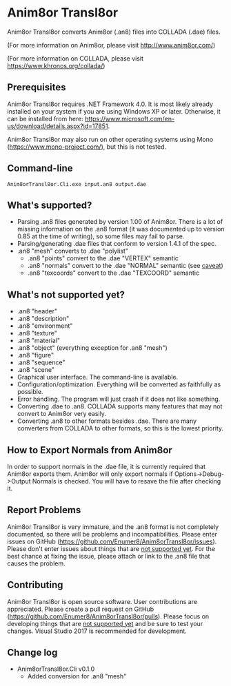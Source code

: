 # Anim8or Transl8or
Anim8or Transl8or converts Anim8or (.an8) files into COLLADA (.dae) files.

(For more information on Anim8or, please visit http://www.anim8or.com/)

(For more information on COLLADA, please visit https://www.khronos.org/collada/)

## Prerequisites
Anim8or Transl8or requires .NET Framework 4.0. It is most likely already installed on your system if you are using Windows XP or later. Otherwise, it can be installed from here: https://www.microsoft.com/en-us/download/details.aspx?id=17851.

Anim8or Transl8or may also run on other operating systems using Mono (https://www.mono-project.com/), but this is not tested.

## Command-line
~~~
Anim8orTransl8or.Cli.exe input.an8 output.dae
~~~

## What's supported?
 * Parsing .an8 files generated by version 1.00 of Anim8or. There is a lot of missing information on the .an8 format (it was documented up to version 0.85 at the time of writing), so some files may fail to parse.
 * Parsing/generating .dae files that conform to version 1.4.1 of the spec.
 * .an8 "mesh" converts to .dae "polylist"
   * .an8 "points" convert to the .dae "VERTEX" semantic
   * .an8 "normals" convert to the .dae "NORMAL" semantic (see [caveat](#how-to-export-normals-from-anim8or))
   * .an8 "texcoords" convert to the .dae "TEXCOORD" semantic

## What's not supported yet?
 * .an8 "header"
 * .an8 "description"
 * .an8 "environment"
 * .an8 "texture"
 * .an8 "material"
 * .an8 "object" (everything exception for .an8 "mesh")
 * .an8 "figure"
 * .an8 "sequence"
 * .an8 "scene"
 * Graphical user interface. The command-line is available.
 * Configuration/optimization. Everything will be converted as faithfully as possible.
 * Error handling. The program will just crash if it does not like something.
 * Converting .dae to .an8. COLLADA supports many features that may not convert to Anim8or very easily.
 * Converting .an8 to other formats besides .dae. There are many converters from COLLADA to other formats, so this is the lowest priority.

## How to Export Normals from Anim8or
In order to support normals in the .dae file, it is currently required that Anim8or exports them. Anim8or will only export normals if Options->Debug->Output Normals is checked. You will have to resave the file after checking it.

## Report Problems
Anim8or Transl8or is very immature, and the .an8 format is not completely documented, so there will be problems and incompatibilities. Please enter issues on GitHub (https://github.com/Enumer8/Anim8orTransl8or/issues). Please don't enter issues about things that are [not supported yet](#what's-not-supported-yet). For the best chance at fixing the issue, please attach or link to the .an8 file that causes the problem.

## Contributing
Anim8or Transl8or is open source software. User contributions are appreciated. Please create a pull request on GitHub (https://github.com/Enumer8/Anim8orTransl8or/pulls). Please focus on developing things that are [not supported yet](#what's-not-supported-yet) and be sure to test your changes. Visual Studio 2017 is recommended for development.

## Change log
 * Anim8orTransl8or.Cli v0.1.0
   * Added conversion for .an8 "mesh"
